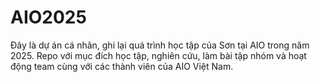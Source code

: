 # AIO2025
Đây là dự án cá nhân, ghi lại quá trình học tập của Sơn tại AIO trong năm 2025. Repo với mục đích học tập, nghiên cứu, làm bài tập nhóm và hoạt động team cùng với các thành viên của AIO Việt Nam.

